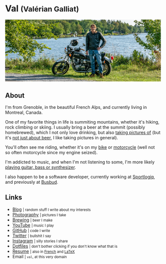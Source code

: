 Val <small>(Valérian Galliat)</small>
=====================================

![Val](img/val.jpg)

About
-----

I'm from Grenoble, in the beautiful French Alps, and currently living in
Montreal, Canada.

One of my favorite things in life is summiting mountains, whether it's
hiking, rock climbing or skiing. I usually bring a beer at the summit
(possibly homebrewed), which I not only love drinking, but also [taking
pictures of][beer] (but it's [not just about beer][photography], I like
taking pictures in general).

[beer]: https://photography.codejam.info/beer.html
[photography]: https://photography.codejam.info/

You'll often see me riding, whether it's on my [bike] or [motorcycle]
(well not so often motorcycle since my engine seized).

I'm addicted to music, and when I'm not listening to some, I'm more
likely [playing guitar, bass or synthesizer][channel].

I also happen to be a software developer, currently working at
[Sportlogiq], and previously at [Busbud].

[bike]: https://photography.codejam.info/photos/P1000756.html
[motorcycle]: https://photography.codejam.info/photos/P2570525.html
[channel]: https://www.youtube.com/channel/UCzpErreSO-Fv2oY5t-YXvRw
[Sportlogiq]: https://sportlogiq.com/en/about-us
[Busbud]: https://www.busbud.com/en/about

Links
-----

* [Blog](https://www.codejam.info/) <small>| random stuff I write about my interests</small>
* [Photography](https://photography.codejam.info/) <small>| pictures I take</small>
* [Brewing](https://github.com/valeriangalliat/sans-pression) <small>| beer I make</small>
* [YouTube](https://www.youtube.com/channel/UCzpErreSO-Fv2oY5t-YXvRw) <small>| music I play</small>
* [GitHub](https://github.com/valeriangalliat) <small>| code I write</small>
* [Twitter](https://twitter.com/valeriangalliat) <small>| bullshit I say</small>
* [Instagram](https://www.instagram.com/valeriangalliat/) <small>| silly stories I share</small>
* [Dotfiles](https://github.com/valeriangalliat/dotfiles) <small>| don't bother clicking if you don't know what that is</small>
* [Resume](https://valeriangalliat.github.io/cv/cv.en.pdf) <small>| also in [French](https://valeriangalliat.github.io/cv/cv.fr.pdf) and [LaTeX](https://github.com/valeriangalliat/cv)</small>
* Email <small>| `val`, at this very domain</small>

